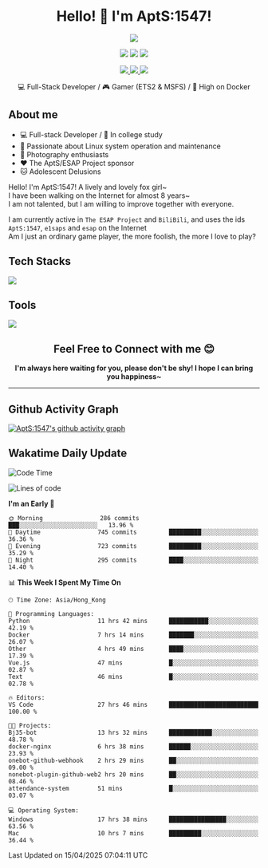 <div align="center">
  <h1>Hello! 👋 I'm AptS:1547!</h1>
</div>

<div align="center">

  <p>
    <a href="https://github.com/AptS-1547">
      <img src="https://github-readme-stats.vercel.app/api?username=AptS-1547&show_icons=true&theme=transparent" />
    </a>
  </p>

  <p>
    <img src="https://komarev.com/ghpvc/?username=AptS-1547&color=blue&style=flat-square" />
    <img src="https://img.shields.io/github/followers/AptS-1547?style=flat-square" />
    <img src="https://img.shields.io/github/stars/AptS-1547?style=flat-square" />
  </p>

  <p>
  <a href="https://www.esaps.net/">
    <img src="https://img.shields.io/badge/website-4493f8?style=for-the-badge&logo=About.me&logoColor=white" />
  </a>
  <a href="https://wwwesaps.net/feed/">
    <img src="https://img.shields.io/badge/RSS-4493f8?style=for-the-badge&logo=rss&logoColor=white" />
  </a>
  <a href="mailto:apts-1547@esaps.net">
    <img src="https://img.shields.io/badge/Email-4493f8?style=for-the-badge&logo=gmail&logoColor=white" />
  </a>
 </p>

 💻 Full-Stack Developer / 🎮 Gamer (ETS2 & MSFS) / 🐋 High on Docker

</div>

## About me

- 💻 Full-stack Developer / 🏫 In college study
- 📶 Passionate about Linux system operation and maintenance
- 📸 Photography enthusiasts
- ❤ The AptS/ESAP Project sponsor
- 🐱 Adolescent Delusions

Hello! I'm AptS:1547! A lively and lovely fox girl~  
I have been walking on the Internet for almost 8 years~  
I am not talented, but I am willing to improve together with everyone.  

I am currently active in `The ESAP Project` and `BiliBili`, and uses the ids `AptS:1547`, `e1saps` and `esap` on the Internet  
Am I just an ordinary game player, the more foolish, the more I love to play?  

## Tech Stacks
<a href="https://skillicons.dev">
  <img src="https://skillicons.dev/icons?i=py,arduino,php,html,css,javascript,typescript,bash,java,kotlin,vue,go,nodejs,cpp,rust,tailwind" />
</a>
   
## Tools

<a href="https://skillicons.dev">
  <img src="https://skillicons.dev/icons?i=ae,pr,ps,au,blender,visualstudio,vscode,androidstudio,idea,anaconda,gradle,maven,npm,vite,yarn,cloudflare,docker,git,github,githubactions,jenkins,nginx,workers,wordpress,sentry,grafana,prometheus,postgres,mysql,mongodb,redis" />
</a>

<div align="center">
  <h2>Feel Free to Connect with me 😊</h2>
</div>

<div align="center">
  <strong>I'm always here waiting for you, please don't be shy! I hope I can bring you happiness~</strong>
</div>

----------------------

## Github Activity Graph

[![AptS:1547's github activity graph](https://github-readme-activity-graph.vercel.app/graph?username=AptS-1547&theme=react-dark)](https://github.com/AptS-1547)

## Wakatime Daily Update

<!--START_SECTION:waka-->
![Code Time](http://img.shields.io/badge/Code%20Time-412%20hrs%2051%20mins-blue)

![Lines of code](https://img.shields.io/badge/From%20Hello%20World%20I%27ve%20Written-472.4%20thousand%20lines%20of%20code-blue)

**I'm an Early 🐤** 

```text
🌞 Morning                286 commits         ███░░░░░░░░░░░░░░░░░░░░░░   13.96 % 
🌆 Daytime                745 commits         █████████░░░░░░░░░░░░░░░░   36.36 % 
🌃 Evening                723 commits         █████████░░░░░░░░░░░░░░░░   35.29 % 
🌙 Night                  295 commits         ████░░░░░░░░░░░░░░░░░░░░░   14.40 % 
```


📊 **This Week I Spent My Time On** 

```text
🕑︎ Time Zone: Asia/Hong_Kong

💬 Programming Languages: 
Python                   11 hrs 42 mins      ███████████░░░░░░░░░░░░░░   42.19 % 
Docker                   7 hrs 14 mins       ███████░░░░░░░░░░░░░░░░░░   26.07 % 
Other                    4 hrs 49 mins       ████░░░░░░░░░░░░░░░░░░░░░   17.39 % 
Vue.js                   47 mins             █░░░░░░░░░░░░░░░░░░░░░░░░   02.87 % 
Text                     46 mins             █░░░░░░░░░░░░░░░░░░░░░░░░   02.78 % 

🔥 Editors: 
VS Code                  27 hrs 46 mins      █████████████████████████   100.00 % 

🐱‍💻 Projects: 
Bj35-bot                 13 hrs 32 mins      ████████████░░░░░░░░░░░░░   48.78 % 
docker-nginx             6 hrs 38 mins       ██████░░░░░░░░░░░░░░░░░░░   23.93 % 
onebot-github-webhook    2 hrs 29 mins       ██░░░░░░░░░░░░░░░░░░░░░░░   09.00 % 
nonebot-plugin-github-web2 hrs 20 mins       ██░░░░░░░░░░░░░░░░░░░░░░░   08.46 % 
attendance-system        51 mins             █░░░░░░░░░░░░░░░░░░░░░░░░   03.07 % 

💻 Operating System: 
Windows                  17 hrs 38 mins      ████████████████░░░░░░░░░   63.56 % 
Mac                      10 hrs 7 mins       █████████░░░░░░░░░░░░░░░░   36.44 % 
```


 Last Updated on 15/04/2025 07:04:11 UTC
<!--END_SECTION:waka-->

